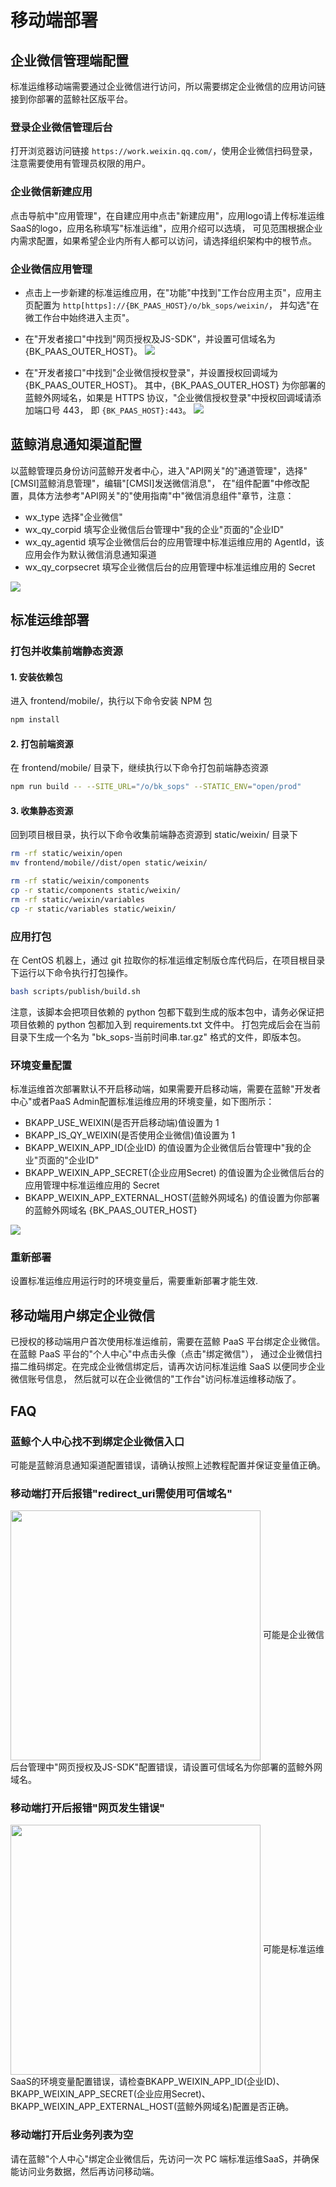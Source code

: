 # 移动端部署

## 企业微信管理端配置
标准运维移动端需要通过企业微信进行访问，所以需要绑定企业微信的应用访问链接到你部署的蓝鲸社区版平台。

### 登录企业微信管理后台
打开浏览器访问链接 `https://work.weixin.qq.com/`，使用企业微信扫码登录，注意需要使用有管理员权限的用户。

### 企业微信新建应用
点击导航中"应用管理"，在自建应用中点击"新建应用"，应用logo请上传标准运维SaaS的logo，应用名称填写"标准运维"，应用介绍可以选填，
可见范围根据企业内需求配置，如果希望企业内所有人都可以访问，请选择组织架构中的根节点。

### 企业微信应用管理
- 点击上一步新建的标准运维应用，在"功能"中找到"工作台应用主页"，应用主页配置为 `http[https]://{BK_PAAS_HOST}/o/bk_sops/weixin/`，
并勾选"在微工作台中始终进入主页"。

- 在"开发者接口"中找到"网页授权及JS-SDK"，并设置可信域名为 {BK_PAAS_OUTER_HOST}。
![](../resource/img/mobile_work_weixin_config.png)

- 在"开发者接口"中找到"企业微信授权登录"，并设置授权回调域为 {BK_PAAS_OUTER_HOST}。
其中，{BK_PAAS_OUTER_HOST} 为你部署的蓝鲸外网域名，如果是 HTTPS 协议，"企业微信授权登录"中授权回调域请添加端口号 443，
即 `{BK_PAAS_HOST}:443`。
![](../resource/img/mobile_auth_domain.png)


## 蓝鲸消息通知渠道配置
以蓝鲸管理员身份访问蓝鲸开发者中心，进入"API网关"的"通道管理"，选择"[CMSI]蓝鲸消息管理"，编辑"[CMSI]发送微信消息"，
在"组件配置"中修改配置，具体方法参考"API网关"的"使用指南"中"微信消息组件"章节，注意：

- wx_type 选择"企业微信"
- wx_qy_corpid 填写企业微信后台管理中"我的企业"页面的"企业ID"
- wx_qy_agentid 填写企业微信后台的应用管理中标准运维应用的 AgentId，该应用会作为默认微信消息通知渠道
- wx_qy_corpsecret 填写企业微信后台的应用管理中标准运维应用的 Secret

![](../resource/img/mobile_agentid.png)


## 标准运维部署

### 打包并收集前端静态资源

#### 1. 安装依赖包  
进入 frontend/mobile/，执行以下命令安装 NPM 包
```bash
npm install
```

#### 2. 打包前端资源
在 frontend/mobile/ 目录下，继续执行以下命令打包前端静态资源
```bash
npm run build -- --SITE_URL="/o/bk_sops" --STATIC_ENV="open/prod"
```

#### 3. 收集静态资源
回到项目根目录，执行以下命令收集前端静态资源到 static/weixin/ 目录下
```bash
rm -rf static/weixin/open
mv frontend/mobile//dist/open static/weixin/

rm -rf static/weixin/components
cp -r static/components static/weixin/
rm -rf static/weixin/variables
cp -r static/variables static/weixin/
```

### 应用打包
在 CentOS 机器上，通过 git 拉取你的标准运维定制版仓库代码后，在项目根目录下运行以下命令执行打包操作。
```bash
bash scripts/publish/build.sh
```
注意，该脚本会把项目依赖的 python 包都下载到生成的版本包中，请务必保证把项目依赖的 python 包都加入到 requirements.txt 文件中。
打包完成后会在当前目录下生成一个名为 "bk_sops-当前时间串.tar.gz" 格式的文件，即版本包。


### 环境变量配置
标准运维首次部署默认不开启移动端，如果需要开启移动端，需要在蓝鲸"开发者中心"或者PaaS Admin配置标准运维应用的环境变量，如下图所示：

- BKAPP_USE_WEIXIN(是否开启移动端)值设置为 1
- BKAPP_IS_QY_WEIXIN(是否使用企业微信)值设置为 1
- BKAPP_WEIXIN_APP_ID(企业ID) 的值设置为企业微信后台管理中"我的企业"页面的"企业ID"
- BKAPP_WEIXIN_APP_SECRET(企业应用Secret) 的值设置为企业微信后台的应用管理中标准运维应用的 Secret
- BKAPP_WEIXIN_APP_EXTERNAL_HOST(蓝鲸外网域名) 的值设置为你部署的蓝鲸外网域名 {BK_PAAS_OUTER_HOST}

![](../resource/img/bk_sops_envs.png)

### 重新部署
设置标准运维应用运行时的环境变量后，需要重新部署才能生效.

## 移动端用户绑定企业微信
已授权的移动端用户首次使用标准运维前，需要在蓝鲸 PaaS 平台绑定企业微信。在蓝鲸 PaaS 平台的"个人中心"中点击头像（点击"绑定微信"），
通过企业微信扫描二维码绑定。在完成企业微信绑定后，请再次访问标准运维 SaaS 以便同步企业微信账号信息，
然后就可以在企业微信的"工作台"访问标准运维移动版了。

## FAQ

### 蓝鲸个人中心找不到绑定企业微信入口
可能是蓝鲸消息通知渠道配置错误，请确认按照上述教程配置并保证变量值正确。

### 移动端打开后报错"redirect_uri需使用可信域名"
<img src="../resource/img/mobile_error_redirect_uri.png" height = "400" align=center />
可能是企业微信后台管理中"网页授权及JS-SDK"配置错误，请设置可信域名为你部署的蓝鲸外网域名。

### 移动端打开后报错"网页发生错误"
<img src="../resource/img/mobile_error_web.png" height = "400" align=center />
可能是标准运维SaaS的环境变量配置错误，请检查BKAPP_WEIXIN_APP_ID(企业ID)、BKAPP_WEIXIN_APP_SECRET(企业应用Secret)、
BKAPP_WEIXIN_APP_EXTERNAL_HOST(蓝鲸外网域名)配置是否正确。

### 移动端打开后业务列表为空
请在蓝鲸"个人中心"绑定企业微信后，先访问一次 PC 端标准运维SaaS，并确保能访问业务数据，然后再访问移动端。
